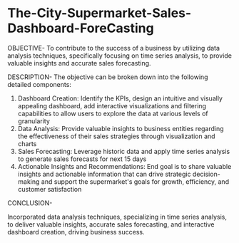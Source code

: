 # The-City-Supermarket-Sales-Dashboard-ForeCasting

OBJECTIVE-
To contribute to the success of a business by utilizing data analysis techniques, specifically focusing on time series analysis, to provide valuable insights and accurate
sales forecasting.

DESCRIPTION-
The objective can be broken down into the following detailed components:
1. Dashboard Creation: Identify the KPIs, design an intuitive and visually appealing dashboard, add interactive visualizations and filtering capabilities to allow users to explore the data at various levels of granularity
2. Data Analysis: Provide valuable insights to business entities regarding the effectiveness of their sales strategies through visualization and charts
3. Sales Forecasting: Leverage historic data and apply time series analysis to generate sales forecasts for next 15 days
4. Actionable Insights and Recommendations: End goal is to share valuable insights and actionable information that can drive strategic decision-making and support the supermarket's goals for growth, efficiency, and customer satisfaction

CONCLUSION-

Incorporated data analysis techniques, specializing in time series analysis, to deliver valuable insights, accurate sales forecasting, and interactive dashboard creation, driving business success.

